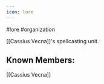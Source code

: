 ```yaml
---
icon: lore 
---
```

#lore #organization 

[[Cassius Vecna]]'s spellcasting unit.

## Known Members:
[[Cassius Vecna]] 